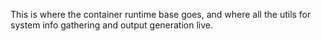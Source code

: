 This is where the container runtime base goes, and where all the utils for system info gathering and output generation live. 
